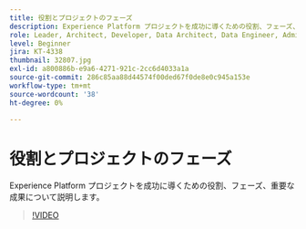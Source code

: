 ```yaml
---
title: 役割とプロジェクトのフェーズ
description: Experience Platform プロジェクトを成功に導くための役割、フェーズ、重要な成果について説明します。
role: Leader, Architect, Developer, Data Architect, Data Engineer, Admin, User
level: Beginner
jira: KT-4338
thumbnail: 32807.jpg
exl-id: a800886b-e9a6-4271-921c-2cc6d4033a1a
source-git-commit: 286c85aa88d44574f00ded67f0de8e0c945a153e
workflow-type: tm+mt
source-wordcount: '38'
ht-degree: 0%

---
```


# 役割とプロジェクトのフェーズ

Experience Platform プロジェクトを成功に導くための役割、フェーズ、重要な成果について説明します。

>[!VIDEO](https://video.tv.adobe.com/v/3430455?learn=on&enablevpops&captions=jpn)


